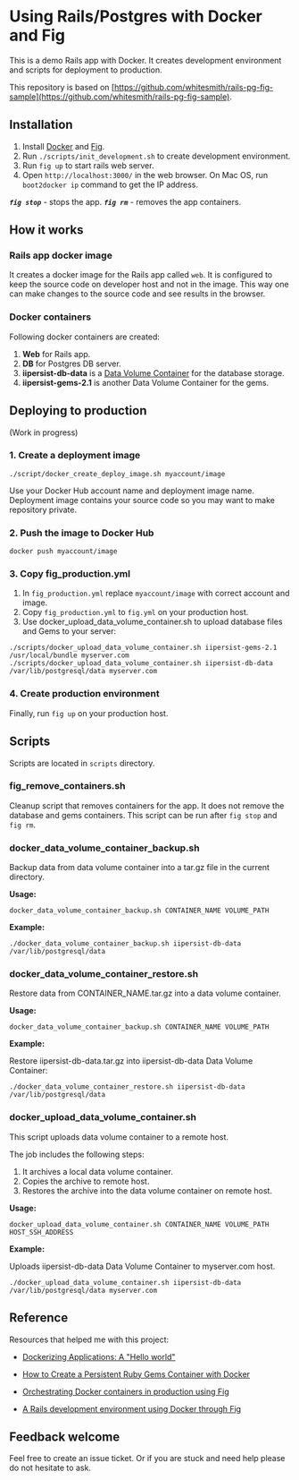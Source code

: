# Using Rails/Postgres with Docker and Fig

This is a demo Rails app with Docker. It creates development environment and scripts for deployment to production.

This repository is based on [https://github.com/whitesmith/rails-pg-fig-sample](https://github.com/whitesmith/rails-pg-fig-sample).

## Installation

1. Install [Docker](https://www.docker.com/) and [Fig](http://www.fig.sh).
1. Run `./scripts/init_development.sh` to create development environment.
1. Run `fig up` to start rails web server.
1. Open `http://localhost:3000/` in the web browser. On Mac OS, run `boot2docker ip` command to get the IP address.

***`fig stop`*** - stops the app.
***`fig rm`*** - removes the app containers.

## How it works

### Rails app docker image

It creates a docker image for the Rails app called `web`.
It is configured to keep the source code on developer host and not in the image.
This way one can make changes to the source code and see results in the browser.

### Docker containers

Following docker containers are created:

1. **Web** for Rails app.
1. **DB** for Postgres DB server.
1. **iipersist-db-data** is a [Data Volume Container](https://docs.docker.com/userguide/dockervolumes/) for the database storage.
1. **iipersist-gems-2.1** is another Data Volume Container for the gems.

## Deploying to production

(Work in progress)

### 1. Create a deployment image

`./script/docker_create_deploy_image.sh myaccount/image`

Use your Docker Hub account name and deployment image name. Deployment image contains your source code so you may want to make repository private.

### 2. Push the image to Docker Hub

`docker push myaccount/image`

### 3. Copy fig_production.yml

1. In `fig_production.yml` replace `myaccount/image` with correct account and image.
1. Copy `fig_production.yml` to `fig.yml` on your production host.
1. Use docker_upload_data_volume_container.sh to upload database files and Gems to your server:

```
./scripts/docker_upload_data_volume_container.sh iipersist-gems-2.1 /usr/local/bundle myserver.com
./scripts/docker_upload_data_volume_container.sh iipersist-db-data /var/lib/postgresql/data myserver.com
```

### 4. Create production environment

Finally, run `fig up` on your production host.

## Scripts

Scripts are located in `scripts` directory.

### fig_remove_containers.sh

Cleanup script that removes containers for the app. It does not remove the database and gems containers.
This script can be run after `fig stop` and `fig rm`.


### docker_data_volume_container_backup.sh

Backup data from data volume container into a tar.gz file in the current directory.

__Usage:__

`docker_data_volume_container_backup.sh CONTAINER_NAME VOLUME_PATH`

__Example:__

`./docker_data_volume_container_backup.sh iipersist-db-data /var/lib/postgresql/data`


### docker_data_volume_container_restore.sh

Restore data from CONTAINER_NAME.tar.gz into a data volume container.

__Usage:__

`docker_data_volume_container_backup.sh CONTAINER_NAME VOLUME_PATH`

__Example:__

Restore iipersist-db-data.tar.gz into iipersist-db-data Data Volume Container:

`./docker_data_volume_container_restore.sh iipersist-db-data /var/lib/postgresql/data`


### docker_upload_data_volume_container.sh

This script uploads data volume container to a remote host.

The job includes the following steps:

1. It archives a local data volume container.
1. Copies the archive to remote host.
1. Restores the archive into the data volume container on remote host.

__Usage:__

`docker_upload_data_volume_container.sh CONTAINER_NAME VOLUME_PATH HOST_SSH_ADDRESS`

__Example:__

Uploads iipersist-db-data Data Volume Container to myserver.com host.

`./docker_upload_data_volume_container.sh iipersist-db-data /var/lib/postgresql/data myserver.com`

## Reference

Resources that helped me with this project:

* [Dockerizing Applications: A "Hello world"](https://docs.docker.com/userguide/dockerizing/)

* [How to Create a Persistent Ruby Gems Container with Docker](http://www.atlashealth.com/blog/2014/09/persistent-ruby-gems-docker-container/)

* [Orchestrating Docker containers in production using Fig](http://blog.docker.com/2014/08/orchestrating-docker-containers-in-production-using-fig/)

* [A Rails development environment using Docker through Fig](http://www.whitesmith.co/blog/a-rails-development-environment-using-docker-through-fig/)

## Feedback welcome

Feel free to create an issue ticket. Or if you are stuck and need help please do not hesitate to ask.



